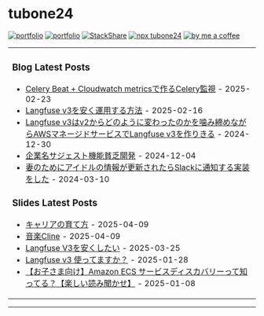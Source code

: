 # tubone24

[![portfolio](https://img.shields.io/badge/portfolio-tubone24-brightgreen)](https://portfolio.tubone-project24.xyz/)
[![portfolio](https://img.shields.io/badge/blog-tuboneBOYAKI-pink)](https://tubone-project24.xyz/)
[![StackShare](http://img.shields.io/badge/tech-stack-0690fa.svg?style=flat)](https://stackshare.io/tubone24/tubone24)
[![npx tubone24](https://img.shields.io/badge/npx-tubone24-red?logo=npm)](https://www.npmjs.com/package/tubone24)
[![by me a coffee](https://img.shields.io/badge/ByMeACoffee-tubone24-brightgreen?logo=Buy%20Me%20A%20Coffee)](https://www.buymeacoffee.com/tubone24)

<!-- generate_markdown_start -->

<table><tr><td valign="top" width="100%">

### Blog Latest Posts

- [Celery Beat + Cloudwatch metricsで作るCelery監視](https://tubone-project24.xyz/2025-02-24/Celery-Beat-+-Cloudwatch-metricsで作るCelery監視) - 2025-02-23
- [Langfuse v3を安く運用する方法](https://tubone-project24.xyz/2025-02-16/Langfuse-v3を安く運用する方法) - 2025-02-16
- [Langfuse v3はv2からどのように変わったのかを噛み締めながらAWSマネージドサービスでLangfuse v3を作りきる](https://tubone-project24.xyz/2024-12-30/Langfuse-v3をAWSマネージドサービスで作る) - 2024-12-30
- [企業名サジェスト機能貧乏開発](https://tubone-project24.xyz/2024-12-05/貧乏企業名サジェスト機能開発) - 2024-12-04
- [妻のためにアイドルの情報が更新されたらSlackに通知する実装をした](https://tubone-project24.xyz/2024-02-28/妻のためにアイドルの情報が更新されたらSlackに通知する実装をした) - 2024-03-10

### Slides Latest Posts

- [キャリアの育て方](https://slide-tubone24.pages.dev/slides/slide-0a92b4) - 2025-04-09
- [音楽Cline](https://slide-tubone24.pages.dev/slides/cline) - 2025-04-09
- [Langfuse V3を安くしたい](https://slide-tubone24.pages.dev/slides/langfusev3) - 2025-03-25
- [Langfuse v3 使ってますか？](https://slide-tubone24.pages.dev/slides/langfuse-v3) - 2025-01-28
- [【お子さま向け】Amazon ECS サービスディスカバリーって知ってる？【楽しい読み聞かせ】](https://slide-tubone24.pages.dev/slides/amazon-ecs) - 2025-01-08

</td></tr></table>

<!-- generate_markdown_end -->
---

